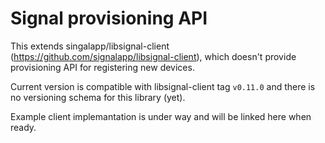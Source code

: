 # Signal provisioning API

This extends singalapp/libsignal-client (https://github.com/signalapp/libsignal-client), which doesn't provide provisioning API for registering new devices.

Current version is compatible with libsignal-client tag `v0.11.0` and there is no versioning schema for this library (yet).

Example client implemantation is under way and will be linked here when ready.
